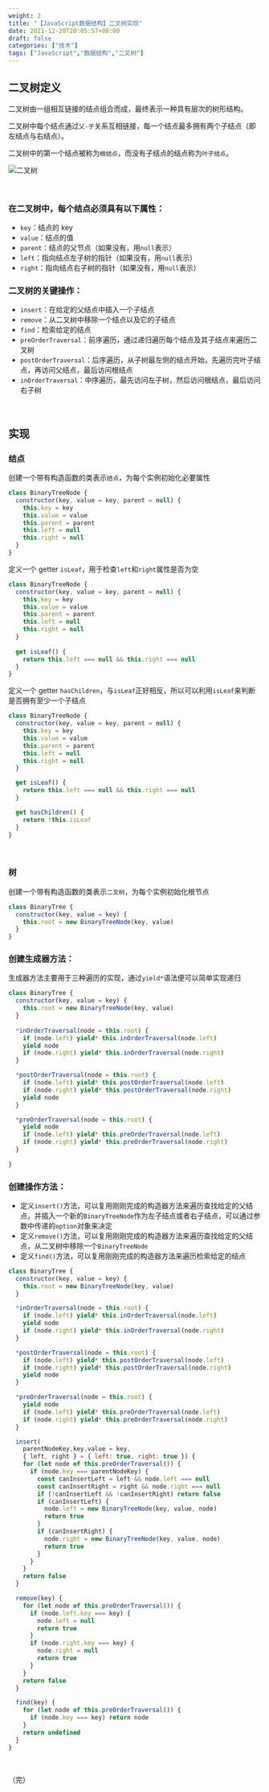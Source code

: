 ```yaml
---
weight: 2
title: "【JavaScript数据结构】二叉树实现"
date: 2021-12-20T20:05:57+08:00
draft: false
categories: ["技术"]
tags: ["JavaScript","数据结构","二叉树"]
---
```


## 二叉树定义

二叉树由一组相互链接的结点组合而成，最终表示一种具有层次的树形结构。

二叉树中每个结点通过`父-子`关系互相链接，每一个结点最多拥有两个子结点（即左结点与右结点）。

二叉树中的第一个结点被称为`根结点`，而没有子结点的结点称为`叶子结点`。

![二叉树](https://wumanhoblogimg.obs.cn-south-1.myhuaweicloud.com/images/jsdatastructures/btree.png)

&nbsp;

### 在二叉树中，每个结点必须具有以下属性：

- `key`：结点的 key
- `value`：结点的值
- `parent`：结点的父节点（如果没有，用`null`表示）
- `left`：指向结点左子树的指针（如果没有，用`null`表示）
- `right`：指向结点右子树的指针（如果没有，用`null`表示）

### 二叉树的关键操作：

- `insert`：在给定的父结点中插入一个子结点
- `remove`：从二叉树中移除一个结点以及它的子结点
- `find`：检索给定的结点
- `preOrderTraversal`：前序遍历，通过递归遍历每个结点及其子结点来遍历二叉树
- `postOrderTraversal`：后序遍历，从子树最左侧的结点开始，先遍历完叶子结点，再访问父结点，最后访问根结点
- `inOrderTraversal`：中序遍历，最先访问左子树，然后访问根结点，最后访问右子树

&nbsp;

## 实现

### 结点

创建一个带有构造函数的类表示`结点`，为每个实例初始化必要属性

```javascript
class BinaryTreeNode {
  constructor(key, value = key, parent = null) {
    this.key = key
    this.value = value
    this.parent = parent
    this.left = null
    this.right = null
  }
}
```

定义一个 getter `isLeaf`，用于检查`left`和`right`属性是否为空

```javascript
class BinaryTreeNode {
  constructor(key, value = key, parent = null) {
    this.key = key
    this.value = value
    this.parent = parent
    this.left = null
    this.right = null
  }
    
  get isLeaf() {
    return this.left === null && this.right === null
  }
}
```

定义一个 getter `hasChildren`，与`isLeaf`正好相反，所以可以利用`isLeaf`来判断是否拥有至少一个子结点

```javascript
class BinaryTreeNode {
  constructor(key, value = key, parent = null) {
    this.key = key
    this.value = value
    this.parent = parent
    this.left = null
    this.right = null
  }

  get isLeaf() {
    return this.left === null && this.right === null
  }

  get hasChildren() {
    return !this.isLeaf
  }
}
```

&nbsp;

### 树

创建一个带有构造函数的类表示`二叉树`，为每个实例初始化根节点

```javascript
class BinaryTree {
  constructor(key, value = key) {
    this.root = new BinaryTreeNode(key, value)
  }
}
```

### 创建生成器方法：

生成器方法主要用于三种遍历的实现，通过`yield*`语法便可以简单实现递归

```javascript
class BinaryTree {
  constructor(key, value = key) {
    this.root = new BinaryTreeNode(key, value)
  }
    
  *inOrderTraversal(node = this.root) {
    if (node.left) yield* this.inOrderTraversal(node.left)
    yield node
    if (node.right) yield* this.inOrderTraversal(node.right)
  }

  *postOrderTraversal(node = this.root) {
    if (node.left) yield* this.postOrderTraversal(node.left)
    if (node.right) yield* this.postOrderTraversal(node.right)
    yield node
  }

  *preOrderTraversal(node = this.root) {
    yield node
    if (node.left) yield* this.preOrderTraversal(node.left)
    if (node.right) yield* this.preOrderTraversal(node.right)
  }
    
}
```

### 创建操作方法：

- 定义`insert()`方法，可以复用刚刚完成的构造器方法来遍历查找给定的父结点，并插入一个新的`BinaryTreeNode`作为左子结点或者右子结点，可以通过参数中传递的`option`对象来决定
- 定义`remove()`方法，可以复用刚刚完成的构造器方法来遍历查找给定的父结点，从二叉树中移除一个`BinaryTreeNode`
- 定义`find()`方法，可以复用刚刚完成的构造器方法来遍历检索给定的结点

```javascript
class BinaryTree {
  constructor(key, value = key) {
    this.root = new BinaryTreeNode(key, value)
  }

  *inOrderTraversal(node = this.root) {
    if (node.left) yield* this.inOrderTraversal(node.left)
    yield node
    if (node.right) yield* this.inOrderTraversal(node.right)
  }

  *postOrderTraversal(node = this.root) {
    if (node.left) yield* this.postOrderTraversal(node.left)
    if (node.right) yield* this.postOrderTraversal(node.right)
    yield node
  }

  *preOrderTraversal(node = this.root) {
    yield node
    if (node.left) yield* this.preOrderTraversal(node.left)
    if (node.right) yield* this.preOrderTraversal(node.right)
  }

  insert(
    parentNodeKey,key,value = key,
    { left, right } = { left: true, right: true }) {
    for (let node of this.preOrderTraversal()) {
      if (node.key === parentNodeKey) {
        const canInsertLeft = left && node.left === null
        const canInsertRight = right && node.right === null
        if (!canInsertLeft && !canInsertRight) return false
        if (canInsertLeft) {
          node.left = new BinaryTreeNode(key, value, node)
          return true
        }
        if (canInsertRight) {
          node.right = new BinaryTreeNode(key, value, node)
          return true
        }
      }
    }
    return false
  }

  remove(key) {
    for (let node of this.preOrderTraversal()) {
      if (node.left.key === key) {
        node.left = null
        return true
      }
      if (node.right.key === key) {
        node.right = null
        return true
      }
    }
    return false
  }

  find(key) {
    for (let node of this.preOrderTraversal()) {
      if (node.key === key) return node
    }
    return undefined
  }
}
```

&nbsp;

（完）



